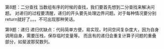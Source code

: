 第8题：二分查找
当数组有序的时候的查找，我们要首先想到二分查找来解决问题。
对递归的过程要清醒，递归的开头要先处理边界问题。对于每种情况要分别return就好了。。。不可出现那种笑话。

第9题：递归
递归优缺点：代码简单方便，易实现，时间空间复杂度大，因为自身调用自身，需要压栈，保存临时变量等。
而且有的递归会重复计算子问题的重叠部分，如斐波那契数列。